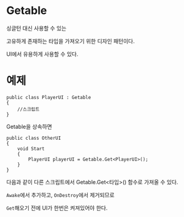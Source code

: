 # Getable

싱글턴 대신 사용할 수 있는

고유하게 존재하는 타입을 가져오기 위한 디자인 패턴이다.

UI에서 유용하게 사용할 수 있다.

# 예제


```
public class PlayerUI : Getable
{
    //스크립트
}
```

Getable을 상속하면

```
public class OtherUI
{
    void Start
    {
        PlayerUI playerUI = Getable.Get<PlayerUI>();
    }
}
```

다음과 같이 다른 스크립트에서 Getable.Get<타입>() 함수로 가져올 수 있다.

`Awake`에서 추가하고, `OnDestroy`에서 제거되므로

`Get`해오기 전에 UI가 한번은 켜져있어야 한다.
